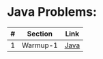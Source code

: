 Java Problems:
==============


| # | Section | Link |
|--------------|--------------------|------------------------|
| 1 | Warmup-1 | [Java](Java/001-Warmup-1/README.md) |
